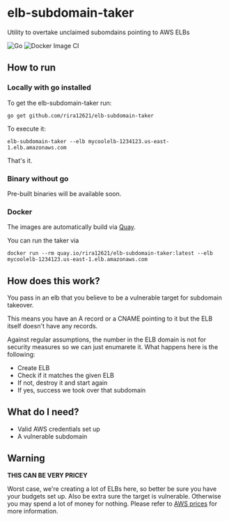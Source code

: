 # elb-subdomain-taker
Utility to overtake unclaimed subomdains pointing to AWS ELBs

![Go](https://github.com/RiRa12621/elb-subdomain-taker/workflows/Go/badge.svg)
![Docker Image CI](https://github.com/RiRa12621/elb-subdomain-taker/workflows/Docker%20Image%20CI/badge.svg)

## How to run

### Locally with go installed
To get the elb-subdomain-taker run:
```
go get github.com/rira12621/elb-subdomain-taker
```

To execute it:
```
elb-subdomain-taker --elb mycoolelb-1234123.us-east-1.elb.amazonaws.com
```
That's it.

### Binary without go
Pre-built binaries will be available soon.

### Docker
The images are automatically build via [Quay](quay.io).

You can run the taker via

```
docker run --rm quay.io/rira12621/elb-subdomain-taker:latest --elb mycoolelb-1234123.us-east-1.elb.amazonaws.com
```

## How does this work?
You pass in an elb that you believe to be a vulnerable target for subdomain takeover.

This means you have an A record or a CNAME pointing to it but the ELB itself doesn't have any records.

Against regular assumptions, the number in the ELB domain is not for security measures so we can just enumarete it.
What happens here is the following:
* Create ELB
* Check if it matches the given ELB
* If not, destroy it and start again
* If yes, success we took over that subdomain

## What do I need?

* Valid AWS credentials set up
* A vulnerable subdomain

## Warning

**THIS CAN BE VERY PRICEY**

Worst case, we're creating a lot of ELBs here, so better be sure you have your budgets set up.
Also be extra sure the target is vulnerable. Otherwise you may spend a lot of money for nothing.
Please refer to [AWS prices](https://aws.amazon.com/elasticloadbalancing/pricing/?nc1=h_ls) for more information.

